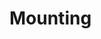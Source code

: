 # Mounting

<!-- TODO [new_backend]: Outdated, only kept as reference until an updated version is written
Elektra provides a global key database, that can integrate configuration in various formats.

Conversely configuration managed by Elektra can be integrated into applications.
The best way of integrating Elektra into applications is to [elektrify](/doc/help/elektra-glossary.md) them.

A simpler form of integration is to let Elektra directly use configuration files as they are present on the system.
Thus applications can read the configuration files and changes in the key database will be picked up by applications.

The heart of the approach is the so-called _mounting_ of configuration files into the key database.

Let us start with a motivating example first:

## Mount the Lookup Table for Hostnames

We mount the lookup table with the following command:

```sh
sudo kdb mount --with-recommends /etc/hosts system:/hosts hosts
```

1. `/etc/hosts` is the configuration file we want to mount
2. `system:/hosts` is the path it should have in the key database, also known as **mount point**
3. `hosts` is the _storage plugin_ that can read and write this configuration format.

> Consider using mount with the option `--with-recommends`, which loads all plugins recommended by the _hosts_ plugin.
> You can see the recommended plugins of _hosts_ if you look at the output of `kdb plugin-info hosts`.
> Hosts recommends the _glob_, _network_ and _error_ plugins.
> Using `--with-recommends`, more validation is done when modifying keys in `system:/hosts`.

Now we use `kdb file`, to verify that all configuration below `system:/hosts` is stored in `/etc/hosts`:

```sh
kdb file system:/hosts
#> /etc/hosts
```

After mounting a file, we can modify keys below `system:/hosts`.
We need to be root, because we modify `/etc/hosts`.

```sh
sudo kdb set system:/hosts/ipv4/mylocalhost 127.0.0.33
```

These changes are reflected in `/etc/hosts` instantly:

```sh
cat /etc/hosts | grep mylocalhost
#> 127.0.0.33	mylocalhost
```

Applications will now pick up these changes:

```sh
ping -c 1 mylocalhost
# RET:2
```

We are also safe against wrong changes:

```sh
sudo kdb set system:/hosts/ipv4/mylocalhost ::1
# RET:5
# ERROR:51
sudo kdb set system:/hosts/ipv4/mylocalhost 300.0.0.1
# RET:5
# ERROR:51
```

We can undo these changes with:

```sh
# remove the key ...
sudo kdb rm system:/hosts/ipv4/mylocalhost

# ... and unmount
sudo kdb umount system:/hosts
```

###### Why do you Need Superuser Privileges to Mount Files?

Elektra manages its mount points in configuration below **system:/elektra/mountpoints**.
The file that holds this configuration is, in the same way as `/etc/hosts` before, only writable by administrators:

```sh
kdb file system:/elektra/mountpoints
#> /etc/kdb/elektra.ecf
```

Because of that only root can mount files.

## Resolver

The configuration file path you supplied to `kdb mount` above is actually not an
absolute or relative path in your file system, but gets resolved to one by Elektra.
The plugin that is responsible for this is the [_Resolver_](/src/plugins/resolver/README.md).

When you mount a configuration file the resolver first looks at the namespace of
your mount point. Based on that namespace and if the supplied path was relative or
absolute the resolver then resolves the supplied path to a path in the file system.
The resolving happens dynamically for every `kdb` invocation.

You can display the mounted configuration files with `kdb mount`.
Also here you only see the unresolved paths.

If you supplied an absolute path (e.g. `/example.ini`) it gets resolved to this:

| namespace | resolved path         |
| --------- | --------------------- |
| `spec`    | `/example.ini`        |
| `dir`     | `${PWD}/example.ini`  |
| `user`    | `${HOME}/example.ini` |
| `system`  | `/example.ini`        |

If you supplied a relative path (e.g. `example.ini`) it gets resolved to this:

| namespace | resolved path                                  |
| --------- | ---------------------------------------------- |
| `spec`    | `/usr/share/elektra/specification/example.ini` |
| `dir`     | `${PWD}/.dir/example.ini`                      |
| `user`    | `${HOME}/.config/example.ini`                  |
| `system`  | `/etc/kdb/example.ini`                         |

If this differs on your system, the resolver has a different configuration.
Type `kdb plugin-info resolver` for more information about the resolvers.

There are different resolvers. For instance on non-POSIX systems paths must be resolved differently.
In this case one might want to use the [wresolver](/src/plugins/wresolver/README.md) plugin.
Another useful resolver is the [blockresolver](/src/plugins/blockresolver/README.md), which integrates only a block of a configuration file into Elektra.

But resolvers are not the only plugins Elektra uses:

## Plugins

Configuration files can have many different formats (`ini`, `json`, `yaml`, `xml`, `csv`, ... to name but a few).

One of the goals of Elektra is to provide users with a unified interface to all those formats.
Elektra accomplishes this task with _storage plugins_.

> In Elektra [Plugins](/doc/tutorials/plugins.md) are the units that encapsulate functionality.
> There are not only plugins that handle storage of data, but also plugins that modify your values ([iconv](/src/plugins/iconv/README.md)).
> Furthermore there are plugins that validate your values ([validation](/src/plugins/validation/README.md), [mathcheck](/src/plugins/mathcheck/README.md), ...), log changes in the key set ([logchange](/src/plugins/logchange/README.md)) or do things like executing commands on the shell ([shell](/src/plugins/shell/README.md)).
> You can get a complete list of all available plugins with `kdb plugin-list`.
> Although an individual plugin does not provide much functionality, plugins are powerful because they are designed to be used together.

When you mount a file you can tell Elektra which plugins it should use for reading and
writing to configuration files.

#### Metadata

Elektra is able to store [metadata](/doc/help/elektra-metadata.md) of keys.
The [ni](/src/plugins/ni/README.md) plugin and the [dump](/src/plugins/dump/README.md) plugin, among others, support this feature.

Metadata comes in handy if we use other plugins, than just the ones that store and retrieve data.
I chose the `ni` plugin for this demonstration, because it supports metadata and is human-readable.
So let us have a look at the [type](/src/plugins/type/README.md) and [mathcheck](/src/plugins/mathcheck/README.md) plugins.

```sh
# mount the backend with the plugins ...
sudo kdb mount example.ni user:/example ni type

# ... and set a value for the demonstration
kdb set user:/example/enumtest/fruit apple
#> Create a new key user:/example/enumtest/fruit with string "apple"
```

By entering `kdb plugin-info type` in the command line, we can find out how to use this plugin.
It turns out that this plugin allows us to define a list of valid values for our keys via the meta value `check/enum`.

```sh
kdb meta-set user:/example/enumtest/fruit check/enum "#2"
kdb meta-set user:/example/enumtest/fruit check/enum/#0 apple
kdb meta-set user:/example/enumtest/fruit check/enum/#1 banana
kdb meta-set user:/example/enumtest/fruit check/enum/#2 grape
kdb meta-set user:/example/enumtest/fruit check/type enum
kdb set user:/example/enumtest/fruit tomato
# RET:5
# this fails because tomato is not in the list of valid values
```

You can have a look or even edit the configuration file with `kdb editor user:/example ni` to see how the value and metadata is stored:

```ini
enumtest/fruit = apple

[enumtest/fruit]
check/type = enum
check/enum = #2
check/enum/#0 apple
check/enum/#1 banana
check/enum/#2 grape
```

The example shows an important problem: the configuration file is now changed in ways that might not be acceptable for applications.
We have at least two ways to avoid that:

1. Encode metadata as comments
2. Encode metadata in its own `spec` namespace, completely separate to the configuration files the application will see

If you want to find out more about validation I recommend reading [this](/doc/tutorials/validation.md) tutorial next.

#### Backends

The plugins together with the configuration file form a _backend_. The backend determines how Elektra stores data below a mount point.
You can examine every mount points backend by looking at the configuration below `system:/elektra/mountpoints/<mount point>/`.

## Limitations

One drawback of this approach is, that an application can bypass Elektra and change configuration files directly. If for example Elektra is configured to [validate](/doc/tutorials/validation.md) new configuration values before updating them, this is something you do not want to happen.

Another drawback is that mounting is static. In a previous example we mounted the `/.git/config` file into `dir:/git`. Now the `dir` namespace of every directory stores the configuration below `dir:/git` in this directories `/.git/config` file. And this mount point is the same for all users and all directories.
So you can't have different configuration files for the same mount points in other directories.
Because of the same reason you cannot have different configuration file names or syntax for the same mount point in the `user` namespace.

This is one of the reasons why Elektra promotes this [naming convention](/doc/help/elektra-key-names.md) for keys:

> Key names of software-applications should always start with:
> `/<type>/<org>/<name>/<version>/<profile>`

> - **type** can be `sw` (software), `hw` (hardware) or `elektra` (for internal configuration)
> - **org** is an URL/organization name. E.g. `kde`
> - **name** the name of the component that has this configuration
> - **version** is the major version number. E.g. If your version is 6.3.8 than this would be `#6`
> - **profile** is the name of the profile to be used. E.g.: `production`, `development`, `testing`, ...

Furthermore, one cannot simply change the configuration file format, because it must be one the application understands. Thus one loses quite some flexibility (for instance if this file format doesn't support meta keys, as already mentioned).

These limitations are the reasons why [elektrifing](/doc/help/elektra-glossary.md) applications provides even better integration.
Go on reading [how to elektrify your application](application-integration.md).
-->
